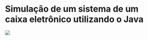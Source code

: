 # Simulação de um sistema de um caixa eletrônico utilizando o Java
<img src="https://bxblue.com.br/wp-content/uploads/2021/06/bxblue-prova-de-vida-no-caixa-eletronico.png"  img/>
